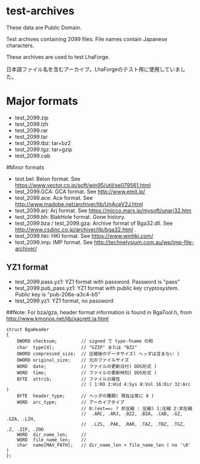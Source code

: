# test-archives
These data are Public Domain.

Test archives containing 2099 files. File names contain Japanese characters.

These archives are used to test LhaForge.

日本語ファイル名を含むアーカイブ。LhaForgeのテスト用に使用していました。

# Major formats
- test_2099.zip
- test_2099.lzh
- test_2099.rar
- test_2099.tar
- test_2099.tbz: tar+bz2
- test_2099.tgz: tar+gzip
- test_2099.cab

#Minor formats
- test.bel: Belon format. See https://www.vector.co.jp/soft/win95/util/se079561.html
- test_2099.GCA: GCA format. See http://www.emit.jp/
- test_2099.ace: Ace format. See http://www.madobe.net/archiver/lib/UnAceV2J.html
- test_2099.arj: Arj format. See https://micco.mars.jp/mysoft/unarj32.htm
- test_2099.bh: BlakHole format. Gone history.
- test_2099.bza / test_2099.gza: Archive format of Bga32.dll. See http://www.csdinc.co.jp/archiver/lib/bga32.html . 
- test_2099.hki: HKI format. See https://www.winhki.com/
- test_2099.imp: IMP format. See http://technelysium.com.au/wp/imp-file-archiver/

## YZ1 format
- test_2099.pass.yz1: YZ1 format with password. Password is "pass"
- test_2099.pub_pass.yz1: YZ1 format with public key cryptosystem. Public key is "pub-206e-a3c4-b5"
- test_2099.yz1: YZ1 format, no password


##Note:
For bza/gza, header format information is found in BgaTool.h, from http://www.kmonos.net/lib/xacrett.ja.html
~~~
struct BgaHeader
{
	DWORD checksum;			// signed で type-fname の和
	char  type[4];			// "GZIP" または "BZ2"
	DWORD compressed_size;	// 圧縮後のデータサイズ( ヘッダは含まない )
	DWORD original_size;	// 元のファイルサイズ
	WORD  date;				// ファイルの更新日付( DOS形式 )
	WORD  time;				// ファイルの更新時刻( DOS形式 )
	BYTE  attrib;			// ファイルの属性
							// ( 1:RO 2:Hid 4:Sys 8:Vol 16:Dir 32:Arc )
	BYTE  header_type;		// ヘッダの種類( 現在は常に 0 )
	WORD  arc_type;			// アーカイブタイプ
							// 0:(ext==↓ ? 非圧縮 : 圧縮) 1:圧縮 2:非圧縮
							//	.ARC, .ARJ, .BZ2, .BZA, .CAB, .GZ, .GZA, .LZH,
							//	.LZS, .PAK, .RAR, .TAZ, .TBZ, .TGZ, .Z, .ZIP, .ZOO
	WORD  dir_name_len;		//
	WORD  file_name_len;	//
	char  name[MAX_PATH];	// dir_name_len + file_name_len ( no '\0' )
};
~~~
